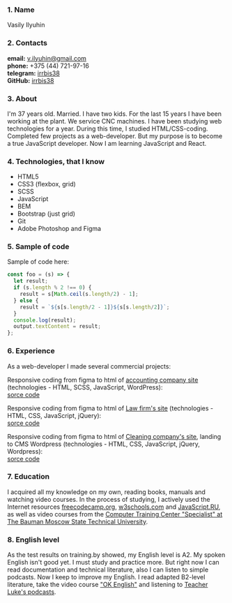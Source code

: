 ### 1. Name

Vasily Ilyuhin

### 2. Contacts

**email:** <v.ilyuhin@gmail.com>  
**phone:** +375 (44) 721-97-16  
**telegram:** [irrbis38](https://telegram.me/irrbis38)  
**GitHub:** [irrbis38](https://github.com/irrbis38)

### 3. About
	
I'm 37 years old. Married. I have two kids.
For the last 15 years I have been working at the plant. We service CNC maсhines.
I have been studying web technologies for a year.
During this time, I studied HTML/CSS-coding.
Completed few projects as a web-developer.
But my purpose is to become a true JavaScript developer.
Now I am learning JavaScript and React.
	
### 4. Technologies, that I know
* HTML5
* CSS3 (flexbox, grid)
* SCSS
* JavaScript
* BEM
* Bootstrap (just grid)
* Git
* Adobe Photoshop and Figma
	
### 5. Sample of code
Sample of code here:

```javascript
const foo = (s) => {
  let result;
  if (s.length % 2 !== 0) {
    result = s[Math.ceil(s.length/2) - 1];
  } else {
    result = `${s[s.length/2 - 1]}${s[s.length/2]}`;
  }
  console.log(result);
  output.textContent = result;
};
```

### 6. Experience

As a web-developer I made several commercial projects:

Responsive coding from figma to html of [accounting company site](https://irrbis38.github.io/BuhTechnologies/) (technologies - HTML, SCSS, JavaScript, WordPress):  
[sorce code](https://github.com/irrbis38/BuhTechnologies)

Responsive coding from figma to html of [Law firm's site](https://irrbis38.github.io/testWebFocus/) (technologies - HTML, CSS, JavaScript, jQuery):  
[sorce code](https://github.com/irrbis38/testWebFocus)

Responsive coding from figma to html of [Cleaning company's site](https://irrbis38.github.io/https-chysto.by-/), landing to CMS Wordpress (technologies - HTML, CSS, JavaScript, jQuery, Wordpress):  
[sorce code](https://github.com/irrbis38/https-chysto.by-)

### 7. Education
I acquired all my knowledge on my own, reading books, manuals and watching video courses.
In the process of studying, I actively used the Internet resources [freecodecamp.org](https://www.freecodecamp.org/), [w3schools.com](https://www.w3schools.com/) and [JavaScript.RU](https://learn.javascript.ru/), as well as video courses from the [Computer Training Center "Specialist" at The Bauman Moscow State Technical University](http://en.specialist.ru/).

### 8. English level
As the test results on training.by showed, my English level is A2.
My spoken English isn't good yet. I must study and practice more.
But right now I can read documentation and technical literature, also I can listen to simple podcasts.
Now I keep to improve my English. I read adapted B2-level literature, take the video course ["OK English"](https://www.youtube.com/user/elenavogni) and listening to [Teacher Luke's podcasts](https://teacherluke.co.uk/).